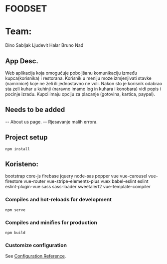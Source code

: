# FOODSET

# Team:

Dino Sabljak
Ljudevit Halar
Bruno Nađ

## App Desc.

Web aplikacija koja omogućuje poboljšanu komunikaciju između kupca(korisnika) i  restorana. Korisnik u meniju moze izmjenjivati stavke (namirnice) koje ne želi ili jednostavno ne voli.  Nakon sto je korisnik odabrao sta zeli kuhar u kuhinji (naravno imamo log in kuhara i konobara) vidi popis i pocinje izradu. Kupci imaju opciju za placanje (gotovina, kartica, paypal).

## Needs to be added


-- About us page.
-- Rjesavanje malih errora.


## Project setup
```
npm install
```
## Koristeno:

bootstrap
core-js
firebase
jquery 
node-sas
popper
vue 
vue-carousel
vue-firestore 
vue-router
vue-stripe-elements-plus
vuex
babel-eslint
eslint
eslint-plugin-vue
sass
sass-loader
sweetalert2
vue-template-compiler

### Compiles and hot-reloads for development
```
npm serve
```

### Compiles and minifies for production
```
npm build
```

### Customize configuration
See [Configuration Reference](https://cli.vuejs.org/config/).
